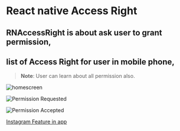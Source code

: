 # React native Access Right



## RNAccessRight is about ask user to grant permission, 
## list of Access Right for user in mobile phone,

>**Note**: User can learn about all permission also.

![homescreen](/RNAppAccessRight/src/assets/readmefile/homescreen.png)

![Permission Requested](/RNAppAccessRight/src/assets/readmefile/permissionRequest.png)

![Permission Accepted](/RNAppAccessRight/src/assets/readmefile/permissionAccepted.png)

[Instagram Feature in app]([readme.com](https://youtube.com/shorts/yVIbI7OOGOw?feature=share))
